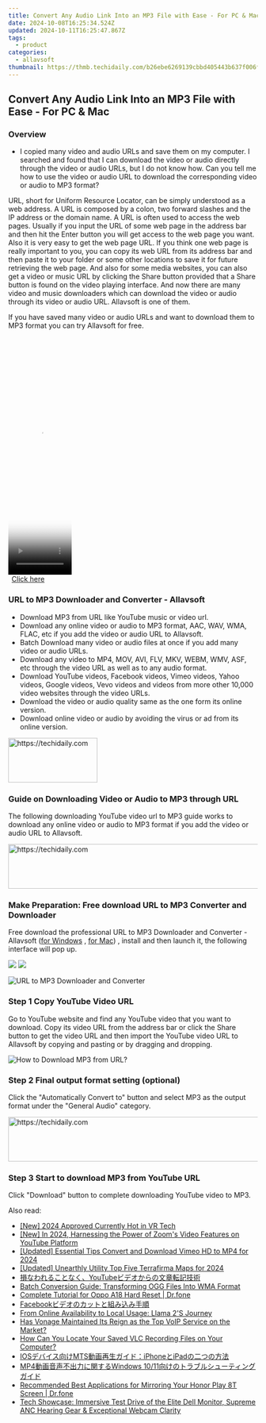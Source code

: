 ```yaml
---
title: Convert Any Audio Link Into an MP3 File with Ease - For PC & Mac
date: 2024-10-08T16:25:34.524Z
updated: 2024-10-11T16:25:47.867Z
tags:
  - product
categories:
  - allavsoft
thumbnail: https://thmb.techidaily.com/b26ebe6269139cbbd405443b637f006fbb51cb0816412b85d5c12d4c87d21986.jpg
---
```


## Convert Any Audio Link Into an MP3 File with Ease - For PC & Mac

### Overview

* I copied many video and audio URLs and save them on my computer. I searched and found that I can download the video or audio directly through the video or audio URLs, but I do not know how. Can you tell me how to use the video or audio URL to download the corresponding video or audio to MP3 format?

URL, short for Uniform Resource Locator, can be simply understood as a web address. A URL is composed by a colon, two forward slashes and the IP address or the domain name. A URL is often used to access the web pages. Usually if you input the URL of some web page in the address bar and then hit the Enter button you will get access to the web page you want. Also it is very easy to get the web page URL. If you think one web page is really important to you, you can copy its web URL from its address bar and then paste it to your folder or some other locations to save it for future retrieving the web page. And also for some media websites, you can also get a video or music URL by clicking the Share button provided that a Share button is found on the video playing interface. And now there are many video and music downloaders which can download the video or audio through its video or audio URL. Allavsoft is one of them.

If you have saved many video or audio URLs and want to download them to MP3 format you can try Allavsoft for free.

<!-- affiliate ads begin -->
<span id="1975503">
					<video width="128" height="480" style="cursor:pointer"
           poster="//a.impactradius-go.com/display-clicktoplayimage/1975503.png"
           onclick="if(!this.playClicked){this.play();this.setAttribute('controls',true);this.playClicked=true;}">
	   <source src="//a.impactradius-go.com/display-ad/22993-1975503">
	   <img src="//a.impactradius-go.com/display-clicktoplayimage/1975503.png" style="border: none; height: 100%; width: 100%; object-fit: contain">
	</video>
	<div style="width:80px;text-align:center"><a href="javascript:window.open(decodeURIComponent('https%3A%2F%2Fhomestyler.sjv.io%2Fc%2F5597632%2F1975503%2F22993'), '_blank');void(0);">Click here</a></div>
</span>
<img height="0" width="0" src="https://imp.pxf.io/i/5597632/1975503/22993" style="position:absolute;visibility:hidden;" border="0" />
<!-- affiliate ads end -->

### URL to MP3 Downloader and Converter - Allavsoft

* Download MP3 from URL like YouTube music or video url.
* Download any online video or audio to MP3 format, AAC, WAV, WMA, FLAC, etc if you add the video or audio URL to Allavsoft.
* Batch Download many video or audio files at once if you add many video or audio URLs.
* Download any video to MP4, MOV, AVI, FLV, MKV, WEBM, WMV, ASF, etc through the video URL as well as to any audio format.
* Download YouTube videos, Facebook videos, Vimeo videos, Yahoo videos, Google videos, Vevo videos and videos from more other 10,000 video websites through the video URLs.
* Download the video or audio quality same as the one form its online version.
* Download online video or audio by avoiding the virus or ad from its online version.

<!-- affiliate ads begin -->
<a href="https://aligracehair.sjv.io/c/5597632/2135367/19272" target="_top" id="2135367">
  <img src="//a.impactradius-go.com/display-ad/19272-2135367" border="0" alt="https://techidaily.com" width="180" height="90"/>
</a>
<img height="0" width="0" src="https://aligracehair.sjv.io/i/5597632/2135367/19272" style="position:absolute;visibility:hidden;" border="0" />
<!-- affiliate ads end -->

### Guide on Downloading Video or Audio to MP3 through URL

The following downloading YouTube video url to MP3 guide works to download any online video or audio to MP3 format if you add the video or audio URL to Allavsoft.

<!-- affiliate ads begin -->
<a href="https://appsumo.8odi.net/c/5597632/2118314/7443" target="_top" id="2118314">
  <img src="//a.impactradius-go.com/display-ad/7443-2118314" border="0" alt="https://techidaily.com" width="728" height="90"/>
</a>
<img height="0" width="0" src="https://appsumo.8odi.net/i/5597632/2118314/7443" style="position:absolute;visibility:hidden;" border="0" />
<!-- affiliate ads end -->

### Make Preparation: Free download URL to MP3 Converter and Downloader

Free download the professional URL to MP3 Downloader and Converter - Allavsoft ([for Windows](https://tools.techidaily.com/allavsoft/products/) , [for Mac](https://tools.techidaily.com/allavsoft/products/)) , install and then launch it, the following interface will pop up.

[![](https://www.allavsoft.com/how-to/../images/how-to/free-download-win.jpg)](https://tools.techidaily.com/allavsoft/products/) [![](https://www.allavsoft.com/how-to/../images/how-to/free-download-mac.jpg)](https://tools.techidaily.com/allavsoft/products/)

![URL to MP3 Downloader and Converter](https://www.allavsoft.com/how-to/../images/allavsoft/screen-shot-600.jpg)

### Step 1 Copy YouTube Video URL

Go to YouTube website and find any YouTube video that you want to download. Copy its video URL from the address bar or click the Share button to get the video URL and then import the YouTube video URL to Allavsoft by copying and pasting or by dragging and dropping.

![How to Download MP3 from URL?](https://www.allavsoft.com/how-to/../images/how-to/download-rtmp-video/download-rtmp-video.jpg)

### Step 2 Final output format setting (optional)

Click the "Automatically Convert to" button and select MP3 as the output format under the "General Audio" category.

<!-- affiliate ads begin -->
<a href="https://appsumo.8odi.net/c/5597632/2087408/7443" target="_top" id="2087408">
  <img src="//a.impactradius-go.com/display-ad/7443-2087408" border="0" alt="https://techidaily.com" width="728" height="90"/>
</a>
<img height="0" width="0" src="https://appsumo.8odi.net/i/5597632/2087408/7443" style="position:absolute;visibility:hidden;" border="0" />
<!-- affiliate ads end -->

### Step 3 Start to download MP3 from YouTube URL

Click "Download" button to complete downloading YouTube video to MP3.

<ins class="adsbygoogle"
     style="display:block"
     data-ad-format="autorelaxed"
     data-ad-client="ca-pub-7571918770474297"
     data-ad-slot="1223367746"></ins>

<ins class="adsbygoogle"
     style="display:block"
     data-ad-client="ca-pub-7571918770474297"
     data-ad-slot="8358498916"
     data-ad-format="auto"
     data-full-width-responsive="true"></ins>

<span class="atpl-alsoreadstyle">Also read:</span>
<div><ul>
<li><a href="https://fox-links.techidaily.com/new-2024-approved-currently-hot-in-vr-tech/"><u>[New] 2024 Approved Currently Hot in VR Tech</u></a></li>
<li><a href="https://fox-friendly.techidaily.com/new-in-2024-harnessing-the-power-of-zooms-video-features-on-youtube-platform/"><u>[New] In 2024, Harnessing the Power of Zoom's Video Features on YouTube Platform</u></a></li>
<li><a href="https://vimeo-videos.techidaily.com/updated-essential-tips-convert-and-download-vimeo-hd-to-mp4-for-2024/"><u>[Updated] Essential Tips Convert and Download Vimeo HD to MP4 for 2024</u></a></li>
<li><a href="https://video-capture.techidaily.com/updated-unearthly-utility-top-five-terrafirma-maps-for-2024/"><u>[Updated] Unearthly Utility Top Five Terrafirma Maps for 2024</u></a></li>
<li><a href="https://win-advanced.techidaily.com/1726027556663-youtube/"><u>損なわれることなく、YouTubeビデオからの文章転記技術</u></a></li>
<li><a href="https://win-advanced.techidaily.com/batch-conversion-guide-transforming-ogg-files-into-wma-format/"><u>Batch Conversion Guide: Transforming OGG Files Into WMA Format</u></a></li>
<li><a href="https://techidaily.com/complete-tutorial-for-oppo-a18-hard-reset-drfone-by-drfone-reset-android-reset-android/"><u>Complete Tutorial for Oppo A18 Hard Reset | Dr.fone</u></a></li>
<li><a href="https://win-advanced.techidaily.com/1726027005866-facebook/"><u>Facebookビデオのカットと組み込み手順</u></a></li>
<li><a href="https://tech-hub.techidaily.com/from-online-availability-to-local-usage-llama-2s-journey/"><u>From Online Availability to Local Usage: Llama 2'S Journey</u></a></li>
<li><a href="https://buynow-reviews.techidaily.com/has-vonage-maintained-its-reign-as-the-top-voip-service-on-the-market/"><u>Has Vonage Maintained Its Reign as the Top VoIP Service on the Market?</u></a></li>
<li><a href="https://win-advanced.techidaily.com/how-can-you-locate-your-saved-vlc-recording-files-on-your-computer/"><u>How Can You Locate Your Saved VLC Recording Files on Your Computer?</u></a></li>
<li><a href="https://win-advanced.techidaily.com/iosmtsiphoneipad/"><u>IOSデバイス向けMTS動画再生ガイド：iPhoneとiPadの二つの方法</u></a></li>
<li><a href="https://win-advanced.techidaily.com/mp4windows-1011/"><u>MP4動画音声不出力に関するWindows 10/11向けのトラブルシューティングガイド</u></a></li>
<li><a href="https://screen-mirror.techidaily.com/recommended-best-applications-for-mirroring-your-honor-play-8t-screen-drfone-by-drfone-android/"><u>Recommended Best Applications for Mirroring Your Honor Play 8T Screen | Dr.fone</u></a></li>
<li><a href="https://youtube-stream.techidaily.com/tech-showcase-immersive-test-drive-of-the-elite-dell-monitor-supreme-anc-hearing-gear-and-exceptional-webcam-clarity/"><u>Tech Showcase: Immersive Test Drive of the Elite Dell Monitor, Supreme ANC Hearing Gear & Exceptional Webcam Clarity</u></a></li>
</ul></div>


